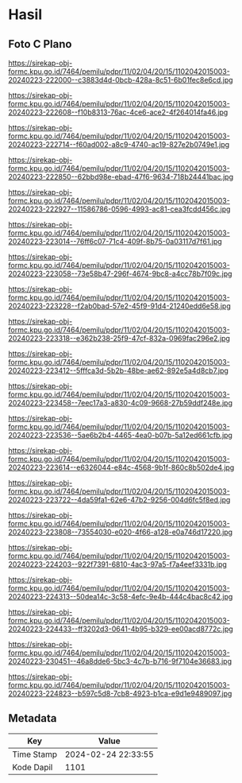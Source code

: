 # Hasil

## Foto C Plano

https://sirekap-obj-formc.kpu.go.id/7464/pemilu/pdpr/11/02/04/20/15/1102042015003-20240223-222000--c3883d4d-0bcb-428a-8c51-6b01fec8e6cd.jpg

https://sirekap-obj-formc.kpu.go.id/7464/pemilu/pdpr/11/02/04/20/15/1102042015003-20240223-222608--f10b8313-76ac-4ce6-ace2-4f264014fa46.jpg

https://sirekap-obj-formc.kpu.go.id/7464/pemilu/pdpr/11/02/04/20/15/1102042015003-20240223-222714--f60ad002-a8c9-4740-ac19-827e2b0749e1.jpg

https://sirekap-obj-formc.kpu.go.id/7464/pemilu/pdpr/11/02/04/20/15/1102042015003-20240223-222850--62bbd98e-ebad-47f6-9634-718b24441bac.jpg

https://sirekap-obj-formc.kpu.go.id/7464/pemilu/pdpr/11/02/04/20/15/1102042015003-20240223-222927--11586786-0596-4993-ac81-cea3fcdd456c.jpg

https://sirekap-obj-formc.kpu.go.id/7464/pemilu/pdpr/11/02/04/20/15/1102042015003-20240223-223014--76ff6c07-71c4-409f-8b75-0a03117d7f61.jpg

https://sirekap-obj-formc.kpu.go.id/7464/pemilu/pdpr/11/02/04/20/15/1102042015003-20240223-223058--73e58b47-296f-4674-9bc8-a4cc78b7f09c.jpg

https://sirekap-obj-formc.kpu.go.id/7464/pemilu/pdpr/11/02/04/20/15/1102042015003-20240223-223228--f2ab0bad-57e2-45f9-91d4-21240edd6e58.jpg

https://sirekap-obj-formc.kpu.go.id/7464/pemilu/pdpr/11/02/04/20/15/1102042015003-20240223-223318--e362b238-25f9-47cf-832a-0969fac296e2.jpg

https://sirekap-obj-formc.kpu.go.id/7464/pemilu/pdpr/11/02/04/20/15/1102042015003-20240223-223412--5fffca3d-5b2b-48be-ae62-892e5a4d8cb7.jpg

https://sirekap-obj-formc.kpu.go.id/7464/pemilu/pdpr/11/02/04/20/15/1102042015003-20240223-223458--7eec17a3-a830-4c09-9668-27b59ddf248e.jpg

https://sirekap-obj-formc.kpu.go.id/7464/pemilu/pdpr/11/02/04/20/15/1102042015003-20240223-223536--5ae6b2b4-4465-4ea0-b07b-5a12ed661cfb.jpg

https://sirekap-obj-formc.kpu.go.id/7464/pemilu/pdpr/11/02/04/20/15/1102042015003-20240223-223614--e6326044-e84c-4568-9b1f-860c8b502de4.jpg

https://sirekap-obj-formc.kpu.go.id/7464/pemilu/pdpr/11/02/04/20/15/1102042015003-20240223-223722--4da59fa1-62e6-47b2-9256-004d6fc5f8ed.jpg

https://sirekap-obj-formc.kpu.go.id/7464/pemilu/pdpr/11/02/04/20/15/1102042015003-20240223-223808--73554030-e020-4f66-a128-e0a746d17220.jpg

https://sirekap-obj-formc.kpu.go.id/7464/pemilu/pdpr/11/02/04/20/15/1102042015003-20240223-224203--922f7391-6810-4ac3-97a5-f7a4eef3331b.jpg

https://sirekap-obj-formc.kpu.go.id/7464/pemilu/pdpr/11/02/04/20/15/1102042015003-20240223-224313--50dea14c-3c58-4efc-9e4b-444c4bac8c42.jpg

https://sirekap-obj-formc.kpu.go.id/7464/pemilu/pdpr/11/02/04/20/15/1102042015003-20240223-224433--ff3202d3-0641-4b95-b329-ee00acd8772c.jpg

https://sirekap-obj-formc.kpu.go.id/7464/pemilu/pdpr/11/02/04/20/15/1102042015003-20240223-230451--46a8dde6-5bc3-4c7b-b716-9f7104e36683.jpg

https://sirekap-obj-formc.kpu.go.id/7464/pemilu/pdpr/11/02/04/20/15/1102042015003-20240223-224823--b597c5d8-7cb8-4923-b1ca-e9d1e9489097.jpg


## Metadata

| Key        | Value               |
| ---------- | ------------------- |
| Time Stamp | 2024-02-24 22:33:55 |
| Kode Dapil | 1101                |



